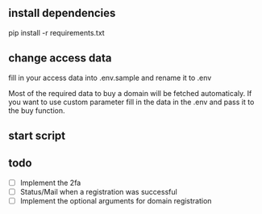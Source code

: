 ## install dependencies
pip install -r requirements.txt

## change access data
fill in your access data into .env.sample and rename it to .env

Most of the required data to buy a domain will be fetched automaticaly. 
If you want to use custom parameter fill in the data in the .env and pass it to the buy function.

## start script

## todo 
- [ ] Implement the 2fa
- [ ] Status/Mail when a registration was successful
- [ ] Implement the optional arguments for domain registration
